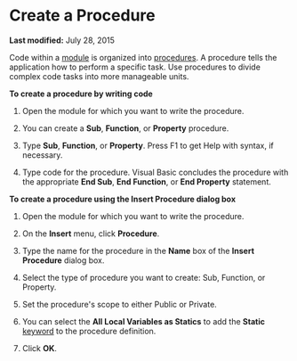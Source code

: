 
# Create a Procedure

 **Last modified:** July 28, 2015

Code within a  [module](b8bdf64f-5920-1ae9-16d0-b26d09524a30.md) is organized into [procedures](b8bdf64f-5920-1ae9-16d0-b26d09524a30.md). A procedure tells the application how to perform a specific task. Use procedures to divide complex code tasks into more manageable units.

 **To create a procedure by writing code**



1. Open the module for which you want to write the procedure.
    
2. You can create a  **Sub**,  **Function**, or  **Property** procedure.
    
3. Type  **Sub**,  **Function**, or  **Property**. Press F1 to get Help with syntax, if necessary.
    
4. Type code for the procedure. Visual Basic concludes the procedure with the appropriate  **End Sub**,  **End Function**, or  **End Property** statement.
    

 **To create a procedure using the Insert Procedure dialog box**


1. Open the module for which you want to write the procedure.
    
2. On the  **Insert** menu, click **Procedure**.
    
3. Type the name for the procedure in the  **Name** box of the **Insert Procedure** dialog box.
    
4. Select the type of procedure you want to create: Sub, Function, or Property.
    
5. Set the procedure's scope to either Public or Private.
    
6. You can select the  **All Local Variables as Statics** to add the **Static** [keyword](b8bdf64f-5920-1ae9-16d0-b26d09524a30.md) to the procedure definition.
    
7. Click  **OK**.
    

